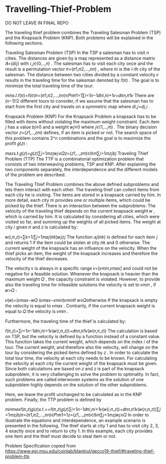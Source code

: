 # Travelling-Thief-Problem

DO NOT LEAVE IN FINAL REPO

The traveling thief problem combines the Traveling Salesman Problem (TSP) and the Knapsack Problem (KNP). Both problems will be explained in the following sections.

Traveling Salesman Problem (TSP)
In the TSP a salesman has to visit 𝑛
 cities. The distances are given by a map represented as a distance matrix 𝐴=(𝑑𝑖𝑗)
 with 𝑖,𝑗∈{0,..,𝑛}
. The salesman has to visit each city once and the result is a permutation vector 𝜋=(𝜋1,𝜋2,...,𝜋𝑛)
 , where 𝜋𝑖
 is the i-th city of the salesman. The distance between two cities divided by a constant velocity 𝑣
 results in the traveling time for the salesman denoted by 𝑓(𝜋)
. The goal is to minimize the total traveling time of the tour:

𝑚𝑖𝑛𝑠.𝑡.𝑓(𝜋)=𝑓(𝜋)𝜋=(𝜋1,𝜋2,...,𝜋𝑛)∈𝑃𝑛𝜋1=1∑𝑖=1𝑛−1𝑑𝜋𝑖,𝜋𝑖+1𝑣+𝑑𝜋𝑛,𝜋1𝑣
There are (𝑛−1)!2
 different tours to consider, if we assume that the salesman has to start from the first city and travels on a symmetric map where 𝑑𝑖,𝑗=𝑑𝑗,𝑖
.

Knapsack Problem (KNP)
For the Knapsack Problem a knapsack has to be filled with items without violating the maximum weight constraint. Each item 𝑗
 has a value 𝑏𝑗≥0
 and a weight 𝑤𝑗≥0
 where 𝑗∈{1,..,𝑚}
. The binary decision vector 𝑧=(𝑧1,..,𝑧𝑚)
 defines, if an item is picked or not. The search space of this problem contains 2^n combinations and the goal is to maximize the profit 𝑔(𝑧)
:

𝑚𝑎𝑥s.t.𝑔(𝑧)=𝑔(𝑧)∑𝑗=1𝑚𝑧𝑗𝑤𝑗≤𝑄𝑧=(𝑧1,..,𝑧𝑚)∈𝔹𝑚∑𝑗=1𝑚𝑧𝑗𝑏𝑗
Traveling Thief Problem (TTP)
The TTP is a combinatorial optimization problem that consists of two interweaving problems, TSP and KNP. After explaining the two components separately, the interdependence and the different models of the problem are described.

The Traveling Thief Problem combines the above defined subproblems and lets them interact with each other. The traveling thief can collect items from each city he is visiting. The items are stored in a knapsack carried by him. In more detail, each city 𝜋𝑖
 provides one or multiple items, which could be picked by the thief. There is an interaction between the subproblems: The velocity of the traveling thief depends on the current knapsack weight 𝑤
, which is carried by him. It is calculated by considering all cities, which were visited so far, and summing up the weights of all picked items. The weight at city 𝑖
 given 𝜋
 and 𝑧
 is calculated by:

𝑤(𝑖,𝜋,𝑧)=∑𝑘=1𝑖∑𝑗=1𝑚𝑎𝑗(𝜋𝑘)𝑤𝑗𝑧𝑗
The function 𝑎𝑗(𝜋𝑘)
 is defined for each item 𝑗
 and returns 1
 if the item could be stolen at city 𝜋𝑘
 and 0
 otherwise. The current weight of the knapsack has an influence on the velocity. When the thief picks an item, the weight of the knapsack increases and therefore the velocity of the thief decreases.

The velocity 𝑣
 is always in a specific range 𝑣=[𝑣𝑚𝑖𝑛,𝑣𝑚𝑎𝑥]
 and could not be negative for a feasible solution. Whenever the knapsack is heavier than the maximum weight 𝑄
, the capacity constraint is violated. However, to provide also the traveling time for infeasible solutions the velocity is set to 𝑣𝑚𝑖𝑛
, if 𝑤>𝑄
:

𝑣(𝑤)={𝑣𝑚𝑎𝑥−𝑤𝑄⋅(𝑣𝑚𝑎𝑥−𝑣𝑚𝑖𝑛)𝑣𝑚𝑖𝑛if 𝑤≤𝑄otherwise
If the knapsack is empty the velocity is equal to 𝑣𝑚𝑎𝑥
. Contrarily, if the current knapsack weight is equal to 𝑄
 the velocity is 𝑣𝑚𝑖𝑛
.

Furthermore, the traveling time of the thief is calculated by:

𝑓(𝜋,𝑧)=∑𝑖=1𝑛−1𝑑𝜋𝑖,𝜋𝑖+1𝑣(𝑤(𝑖,𝜋,𝑧))+𝑑𝜋𝑛,𝜋1𝑣(𝑤(𝑛,𝜋,𝑧))
The calculation is based on TSP, but the velocity is defined by a function instead of a constant value. This function takes the current weight, which depends on the index 𝑖
 of the tour. The current weight, and therefore also the velocity, will change on the tour by considering the picked items defined by 𝑧
. In order to calculate the total tour time, the velocity at each city needs to be known. For calculating the velocity at each city the current weight of the knapsack must be given. Since both calculations are based on 𝑧
 and 𝑧
 is part of the knapsack subproblem, it is very challenging to solve the problem to optimality. In fact, such problems are called interwoven systems as the solution of one subproblem highly depends on the solution of the other subproblems.

Here, we leave the profit unchanged to be calculated as in the KNP problem. Finally, the TTP problem is defined by

𝑚𝑖𝑛𝑚𝑎𝑥𝑓(𝜋,𝑧)𝑔(𝑧)𝑠.𝑡.==𝑓(𝜋,𝑧)𝑔(𝑧)∑𝑖=1𝑛−1𝑑𝜋𝑖,𝜋𝑖+1𝑣(𝑤(𝑖,𝜋,𝑧))+𝑑𝜋𝑛,𝜋1𝑣(𝑤(𝑛,𝜋,𝑧))∑𝑗=1𝑚𝑧𝑗𝑏𝑗𝜋=(𝜋1,𝜋2,...,𝜋𝑛)∈𝑃𝑛𝜋1=1𝑧=(𝑧1,..,𝑧𝑚)∈𝔹𝑚∑𝑗=1𝑚𝑧𝑗𝑤𝑗≤𝑄
In order to illustrate the equations and interdependence, an example scenario is presented in the following. The thief starts at city 1 and has to visit city 2, 3, 4 exactly once and to return to city 1. In this example, each city provides one item and the thief must decide to steal item or not.

Problem Specification copied from https://www.egr.msu.edu/coinlab/blankjul/gecco19-thief/#traveling-thief-problem-ttp